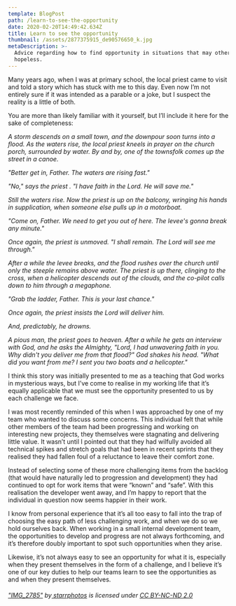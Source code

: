 ```yaml
---
template: BlogPost
path: /learn-to-see-the-opportunity
date: 2020-02-20T14:49:42.634Z
title: Learn to see the opportunity
thumbnail: /assets/2877375915_de90576650_k.jpg
metaDescription: >-
  Advice regarding how to find opportunity in situations that may otherwise seem
  hopeless.
---
```

Many years ago, when I was at primary school, the local priest came to visit and told a story which has stuck with me to this day. Even now I’m not entirely sure if it was intended as a parable or a joke, but I suspect the reality is a little of both.

You are more than likely familiar with it yourself, but I’ll include it here for the sake of completeness:

*A storm descends on a small town, and the downpour soon turns into a flood. As the waters rise, the local priest kneels in prayer on the church porch, surrounded by water. By and by, one of the townsfolk comes up the street in a canoe.*

*"Better get in, Father. The waters are rising fast."*

*"No," says the priest . "I have faith in the Lord. He will save me."*

*Still the waters rise. Now the priest is up on the balcony, wringing his hands in supplication, when someone else pulls up in a motorboat.*

*"Come on, Father. We need to get you out of here. The levee's gonna break any minute."*

*Once again, the priest is unmoved. "I shall remain. The Lord will see me through."*

*After a while the levee breaks, and the flood rushes over the church until only the steeple remains above water. The priest is up there, clinging to the cross, when a helicopter descends out of the clouds, and the co-pilot calls down to him through a megaphone.*

*"Grab the ladder, Father. This is your last chance."*

*Once again, the priest insists the Lord will deliver him.*

*And, predictably, he drowns.*

*A pious man, the priest goes to heaven. After a while he gets an interview with God, and he asks the Almighty, "Lord, I had unwavering faith in you. Why didn't you deliver me from that flood?" God shakes his head. "What did you want from me? I sent you two boats and a helicopter."*

I think this story was initially presented to me as a teaching that God works in mysterious ways, but I’ve come to realise in my working life that it’s equally applicable that we must see the opportunity presented to us by each challenge we face.

I was most recently reminded of this when I was approached by one of my team who wanted to discuss some concerns. This individual felt that while other members of the team had been progressing and working on interesting new projects, they themselves were stagnating and delivering little value. It wasn’t until I pointed out that they had wilfully avoided all technical spikes and stretch goals that had been in recent sprints that they realised they had fallen foul of a reluctance to leave their comfort zone.

Instead of selecting some of these more challenging items from the backlog (that would have naturally led to progression and development) they had continued to opt for work items that were “known” and “safe”. With this realisation the developer went away, and I’m happy to report that the individual in question now seems happier in their work.

I know from personal experience that it’s all too easy to fall into the trap of choosing the easy path of less challenging work, and when we do so we hold ourselves back. When working in a small internal development team, the opportunities to develop and progress are not always forthcoming, and it’s therefore doubly important to spot such opportunities when they arise.

Likewise, it’s not always easy to see an opportunity for what it is, especially when they present themselves in the form of a challenge, and I believe it’s one of our key duties to help our teams learn to see the opportunities as and when they present themselves.

###### ["IMG_2785"](https://www.flickr.com/photos/86351510@N00/2877375915) by[ starrphotos](https://www.flickr.com/photos/86351510@N00) is licensed under [CC BY-NC-ND 2.0](https://creativecommons.org/licenses/by-nc-nd/2.0/?ref=ccsearch&atype=rich)
